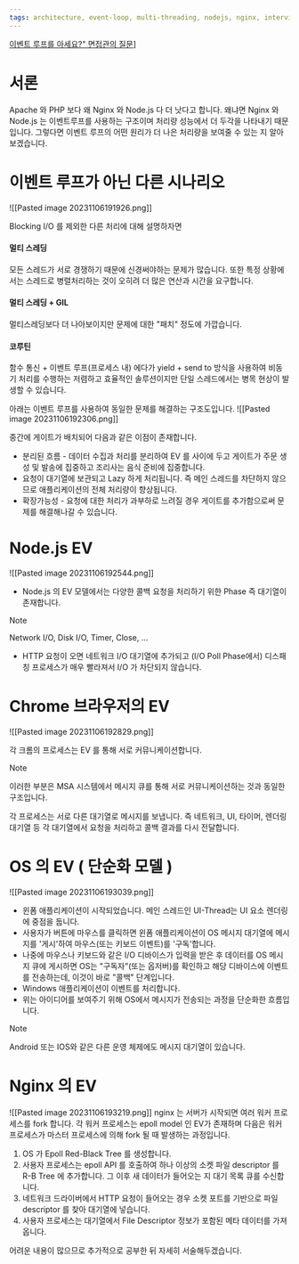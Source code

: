 ```yaml
---
tags: architecture, event-loop, multi-threading, nodejs, nginx, interview
---
```

[이벤트 루프를 아세요?" 면접관의 질문](https://iorilan.medium.com/?source=post_page-----19d270a246c8--------------------------------)]

# 서론

Apache 와 PHP 보다 왜 Nginx 와 Node.js 다 더 낫다고 합니다.
왜냐면 Nginx 와 Node.js 는 이벤트루프를 사용하는 구조이며 처리량 성능에서 더 두각을 나타내기 때문입니다.
그렇다면 이벤트 루프의 어떤 원리가 더 나은 처리량을 보여줄 수 있는 지 알아보겠습니다.


# 이벤트 루프가 아닌 다른 시나리오

![[Pasted image 20231106191926.png]]

Blocking I/O 를 제외한 다른 처리에 대해 설명하자면
#### 멀티 스레딩
모든 스레드가 서로 경쟁하기 때문에 신경써야하는 문제가 많습니다.
또한 특정 상황에서는 스레드로 병렬처리하는 것이 오히려 더 많은 연산과 시간을 요구합니다.

#### 멀티 스레딩 + GIL
멀티스레딩보다 더 나아보이지만 문제에 대한 "패치" 정도에 가깝습니다.

#### 코루틴
함수 통신 + 이벤트 루프(프로세스 내) 에다가 yield + send to 방식을 사용하여
비동기 처리를 수행하는 저렴하고 효율적인 솔루션이지만 단일 스레드에서는 병목 현상이 발생할 수 있습니다.

아래는 이벤트 루프를 사용하여 동일한 문제를 해결하는 구조도입니다.
![[Pasted image 20231106192306.png]]

중간에 게이트가 배치되어 다음과 같은 이점이 존재합니다.

* 분리된 흐름 - 데이터 수집과 처리를 분리하여 EV 를 사이에 두고 게이트가 주문 생성 및 발송에 집중하고 조리사는 음식 준비에 집중합니다.
* 요청이 대기열에 보관되고 Lazy 하게 처리됩니다.
  즉 메인 스레드를 차단하지 않으므로 애플리케이션의 전체 처리량이 향상됩니다.
* 확장가능성 - 요청에 대한 처리가 과부하로 느려질 경우 게이트를 추가함으로써 문제를 해결해나갈 수 있습니다.

# Node.js EV
![[Pasted image 20231106192544.png]]

* Node.js 의 EV 모델에서는 다양한 콜백 요청을 처리하기 위한 Phase 즉 대기열이 존재합니다.

> [!NOTE]
> Network I/O, Disk I/O, Timer, Close, ...

* HTTP 요청이 오면 네트워크 I/O 대기열에 추가되고 (I/O Poll Phase에서) 디스패칭 프로세스가 매우 빨라져서 I/O 가 차단되지 않습니다.

# Chrome 브라우저의 EV
![[Pasted image 20231106192829.png]]

각 크롬의 프로세스는 EV 를 통해 서로 커뮤니케이션합니다.

> [!NOTE]
> 이러한 부분은 MSA 시스템에서 메시지 큐를 통해 서로 커뮤니케이션하는 것과 동일한 구조입니다.

각 프로세스는 서로 다른 대기열로 메시지를 보냅니다.
즉 네트워크, UI, 타이머, 렌더링 대기열 등 각 대기열에서 요청을 처리하고 콜백 결과를 다시 전달합니다.

# OS 의 EV ( 단순화 모델 )
![[Pasted image 20231106193039.png]]

- 윈폼 애플리케이션이 시작되었습니다. 메인 스레드인 UI-Thread는 UI 요소 렌더링에 중점을 둡니다.
- 사용자가 버튼에 마우스를 클릭하면 윈폼 애플리케이션이 OS 메시지 대기열에 메시지를 '게시'하여 마우스(또는 키보드 이벤트)를 '구독'합니다.
- 나중에 마우스나 키보드와 같은 I/O 디바이스가 입력을 받은 후 데이터를 OS 메시지 큐에 게시하면 OS는 "구독자"(또는 옵저버)를 확인하고 해당 디바이스에 이벤트를 전송하는데, 이것이 바로 "콜백" 단계입니다.
- Windows 애플리케이션이 이벤트를 처리합니다.
- 위는 아이디어를 보여주기 위해 OS에서 메시지가 전송되는 과정을 단순화한 흐름입니다.
> [!NOTE]
> Android 또는 IOS와 같은 다른 운영 체제에도 메시지 대기열이 있습니다.

# Nginx 의 EV
![[Pasted image 20231106193219.png]]
nginx 는 서버가 시작되면 여러 워커 프로세스를 fork 합니다.
각 워커 프로세스는 epoll model 인 EV가 존재하며
다음은 워커 프로세스가 마스터 프로세스에 의해 fork 될 때 발생하는 과정입니다.

1. OS 가 Epoll Red-Black Tree 를 생성합니다.
2. 사용자 프로세스는 epoll API 를 호출하여 하나 이상의 소켓 파일 descriptor 를 R-B Tree 에 추가합니다.
   그 이후 새 데이터가 들어오는 지 대기 목록 큐를 수신합니다.
3. 네트워크 드라이버에서 HTTP 요청이 들어오는 경우 소켓 포트를 기반으로 파일 descriptor 를 찾아 대기열에 넣습니다.
4. 사용자 프로세스는 대기열에서 File Descriptor 정보가 포함된 메타 데이터를 가져옵니다.

어려운 내용이 많으므로 추가적으로 공부한 뒤 자세히 서술해두겠습니다.
